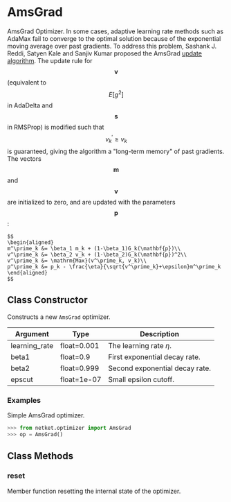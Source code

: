# AmsGrad
AmsGrad Optimizer.
    In some cases, adaptive learning rate methods such as AdaMax fail
    to converge to the optimal solution because of the exponential
    moving average over past gradients. To address this problem,
    Sashank J. Reddi, Satyen Kale and Sanjiv Kumar proposed the
    AmsGrad [update algorithm](https://openreview.net/forum?id=ryQu7f-RZ).
    The update rule for $$\mathbf{v}$$ (equivalent to $$E[g^2]$$ in AdaDelta
    and $$\mathbf{s}$$ in RMSProp) is modified such that $$v^\prime_k \geq v_k$$
    is guaranteed, giving the algorithm a "long-term memory" of past gradients.
    The vectors $$\mathbf{m}$$ and $$\mathbf{v}$$ are initialized to zero, and
    are updated with the parameters $$\mathbf{p}$$:

    $$
    \begin{aligned}
    m^\prime_k &= \beta_1 m_k + (1-\beta_1)G_k(\mathbf{p})\\
    v^\prime_k &= \beta_2 v_k + (1-\beta_2)G_k(\mathbf{p})^2\\
    v^\prime_k &= \mathrm{Max}(v^\prime_k, v_k)\\
    p^\prime_k &= p_k - \frac{\eta}{\sqrt{v^\prime_k}+\epsilon}m^\prime_k
    \end{aligned}
    $$

## Class Constructor
Constructs a new ``AmsGrad`` optimizer.

|  Argument   |   Type    |         Description          |
|-------------|-----------|------------------------------|
|learning_rate|float=0.001|The learning rate $\eta$.     |
|beta1        |float=0.9  |First exponential decay rate. |
|beta2        |float=0.999|Second exponential decay rate.|
|epscut       |float=1e-07|Small epsilon cutoff.         |

### Examples
Simple AmsGrad optimizer.

```python
>>> from netket.optimizer import AmsGrad
>>> op = AmsGrad()

```



## Class Methods 
### reset
Member function resetting the internal state of the optimizer.


